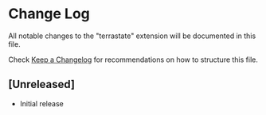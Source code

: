 # Change Log

All notable changes to the "terrastate" extension will be documented in this file.

Check [Keep a Changelog](http://keepachangelog.com/) for recommendations on how to structure this file.

## [Unreleased]

- Initial release
